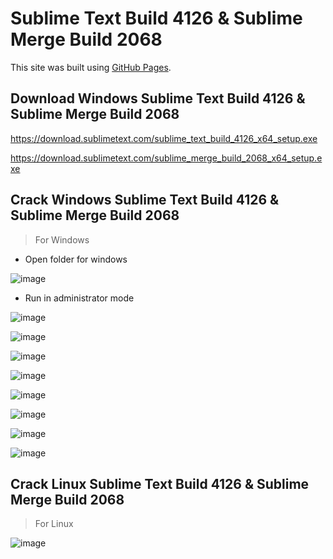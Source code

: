 # Sublime Text Build 4126 & Sublime Merge Build 2068

This site was built using [GitHub Pages](https://gist.github.com/maboloshi/feaa63c35f4c2baab24c9aaf9b3f4e47).

## Download Windows Sublime Text Build 4126 & Sublime Merge Build 2068

https://download.sublimetext.com/sublime_text_build_4126_x64_setup.exe

https://download.sublimetext.com/sublime_merge_build_2068_x64_setup.exe

## Crack Windows Sublime Text Build 4126 & Sublime Merge Build 2068

> For Windows

- Open folder for windows

![image](https://user-images.githubusercontent.com/34531165/149059843-9e279f2e-1877-4835-bfc6-1888891693a0.png)

- Run in administrator mode

![image](https://user-images.githubusercontent.com/34531165/149059823-ea4a511f-847e-4966-8154-7459f894e464.png)

![image](https://user-images.githubusercontent.com/34531165/149060190-f299718f-03bf-4b7f-b7e5-6323b346b7d4.png)

![image](https://user-images.githubusercontent.com/34531165/149060352-4bc2f6d4-9d6d-4a39-b3bb-4cfc323b732d.png)

![image](https://user-images.githubusercontent.com/34531165/149060424-4f0892ee-d682-41f7-985b-8531056c4c95.png)

![image](https://user-images.githubusercontent.com/34531165/149060440-efae20af-715a-45ef-a77e-bbf62a8dea78.png)

![image](https://user-images.githubusercontent.com/34531165/149060802-633f9f81-d73a-499b-bcf1-c5973f7da2a6.png)

![image](https://user-images.githubusercontent.com/34531165/149060819-8a3c30db-26ae-4d47-9d42-05cd0f85b129.png)

![image](https://user-images.githubusercontent.com/34531165/149060832-399f006a-3a81-4611-b54f-580b15c13292.png)


## Crack Linux Sublime Text Build 4126 & Sublime Merge Build 2068

> For Linux


![image](https://user-images.githubusercontent.com/34531165/149188046-a181ae73-82d2-49f4-b7e7-e9472c196743.png)
